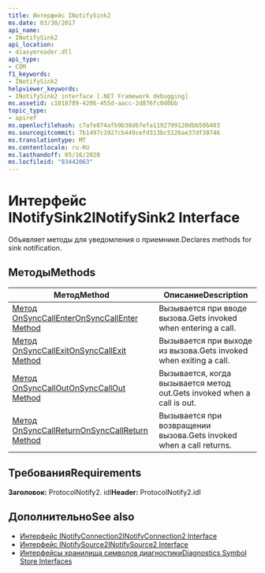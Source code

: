 ```yaml
---
title: Интерфейс INotifySink2
ms.date: 03/30/2017
api_name:
- INotifySink2
api_location:
- diasymreader.dll
api_type:
- COM
f1_keywords:
- INotifySink2
helpviewer_keywords:
- INotifySink2 interface [.NET Framework debugging]
ms.assetid: c1018789-4206-455d-aacc-2d876fc0d0bb
topic_type:
- apiref
ms.openlocfilehash: c7afe074afb9b38d6fefa1192799120dbb50b403
ms.sourcegitcommit: 7b1497c1927cb449cefd313bc5126ae37df30746
ms.translationtype: MT
ms.contentlocale: ru-RU
ms.lasthandoff: 05/16/2020
ms.locfileid: "83442063"
---
```

# <a name="inotifysink2-interface"></a><span data-ttu-id="a124d-102">Интерфейс INotifySink2</span><span class="sxs-lookup"><span data-stu-id="a124d-102">INotifySink2 Interface</span></span>
<span data-ttu-id="a124d-103">Объявляет методы для уведомления о приемнике.</span><span class="sxs-lookup"><span data-stu-id="a124d-103">Declares methods for sink notification.</span></span>  
  
## <a name="methods"></a><span data-ttu-id="a124d-104">Методы</span><span class="sxs-lookup"><span data-stu-id="a124d-104">Methods</span></span>  
  
|<span data-ttu-id="a124d-105">Метод</span><span class="sxs-lookup"><span data-stu-id="a124d-105">Method</span></span>|<span data-ttu-id="a124d-106">Описание</span><span class="sxs-lookup"><span data-stu-id="a124d-106">Description</span></span>|  
|------------|-----------------|  
|[<span data-ttu-id="a124d-107">Метод OnSyncCallEnter</span><span class="sxs-lookup"><span data-stu-id="a124d-107">OnSyncCallEnter Method</span></span>](inotifysink2-onsynccallenter-method.md)|<span data-ttu-id="a124d-108">Вызывается при вводе вызова.</span><span class="sxs-lookup"><span data-stu-id="a124d-108">Gets invoked when entering a call.</span></span>|  
|[<span data-ttu-id="a124d-109">Метод OnSyncCallExit</span><span class="sxs-lookup"><span data-stu-id="a124d-109">OnSyncCallExit Method</span></span>](inotifysink2-onsynccallexit-method.md)|<span data-ttu-id="a124d-110">Вызывается при выходе из вызова.</span><span class="sxs-lookup"><span data-stu-id="a124d-110">Gets invoked when exiting a call.</span></span>|  
|[<span data-ttu-id="a124d-111">Метод OnSyncCallOut</span><span class="sxs-lookup"><span data-stu-id="a124d-111">OnSyncCallOut Method</span></span>](inotifysink2-onsynccallout-method.md)|<span data-ttu-id="a124d-112">Вызывается, когда вызывается метод out.</span><span class="sxs-lookup"><span data-stu-id="a124d-112">Gets invoked when a call is out.</span></span>|  
|[<span data-ttu-id="a124d-113">Метод OnSyncCallReturn</span><span class="sxs-lookup"><span data-stu-id="a124d-113">OnSyncCallReturn Method</span></span>](inotifysink2-onsynccallreturn-method.md)|<span data-ttu-id="a124d-114">Вызывается при возвращении вызова.</span><span class="sxs-lookup"><span data-stu-id="a124d-114">Gets invoked when a call returns.</span></span>|  
  
## <a name="requirements"></a><span data-ttu-id="a124d-115">Требования</span><span class="sxs-lookup"><span data-stu-id="a124d-115">Requirements</span></span>  
 <span data-ttu-id="a124d-116">**Заголовок:** ProtocolNotify2. idl</span><span class="sxs-lookup"><span data-stu-id="a124d-116">**Header:** ProtocolNotify2.idl</span></span>  
  
## <a name="see-also"></a><span data-ttu-id="a124d-117">Дополнительно</span><span class="sxs-lookup"><span data-stu-id="a124d-117">See also</span></span>

- [<span data-ttu-id="a124d-118">Интерфейс INotifyConnection2</span><span class="sxs-lookup"><span data-stu-id="a124d-118">INotifyConnection2 Interface</span></span>](inotifyconnection2-interface.md)
- [<span data-ttu-id="a124d-119">Интерфейс INotifySource2</span><span class="sxs-lookup"><span data-stu-id="a124d-119">INotifySource2 Interface</span></span>](inotifysource2-interface.md)
- [<span data-ttu-id="a124d-120">Интерфейсы хранилища символов диагностики</span><span class="sxs-lookup"><span data-stu-id="a124d-120">Diagnostics Symbol Store Interfaces</span></span>](diagnostics-symbol-store-interfaces.md)
